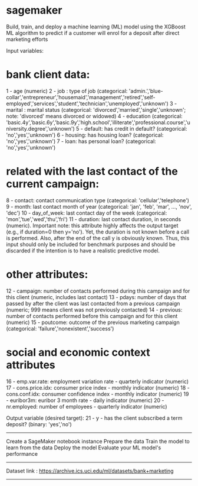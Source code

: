 # sagemaker
Build, train, and deploy a machine learning (ML) model using the XGBoost ML algorithm to predict if a customer will enrol for a deposit after direct marketing efforts 

Input variables:
# bank client data:
1 - age (numeric)
2 - job : type of job (categorical: 'admin.','blue-collar','entrepreneur','housemaid','management','retired','self-employed','services','student','technician','unemployed','unknown')
3 - marital : marital status (categorical: 'divorced','married','single','unknown'; note: 'divorced' means divorced or widowed)
4 - education (categorical: 'basic.4y','basic.6y','basic.9y','high.school','illiterate','professional.course','university.degree','unknown')
5 - default: has credit in default? (categorical: 'no','yes','unknown')
6 - housing: has housing loan? (categorical: 'no','yes','unknown')
7 - loan: has personal loan? (categorical: 'no','yes','unknown')
# related with the last contact of the current campaign:
8 - contact: contact communication type (categorical: 'cellular','telephone')
9 - month: last contact month of year (categorical: 'jan', 'feb', 'mar', ..., 'nov', 'dec')
10 - day_of_week: last contact day of the week (categorical: 'mon','tue','wed','thu','fri')
11 - duration: last contact duration, in seconds (numeric). Important note: this attribute highly affects the output target (e.g., if duration=0 then y='no'). Yet, the duration is not known before a call is performed. Also, after the end of the call y is obviously known. Thus, this input should only be included for benchmark purposes and should be discarded if the intention is to have a realistic predictive model.
# other attributes:
12 - campaign: number of contacts performed during this campaign and for this client (numeric, includes last contact)
13 - pdays: number of days that passed by after the client was last contacted from a previous campaign (numeric; 999 means client was not previously contacted)
14 - previous: number of contacts performed before this campaign and for this client (numeric)
15 - poutcome: outcome of the previous marketing campaign (categorical: 'failure','nonexistent','success')
# social and economic context attributes
16 - emp.var.rate: employment variation rate - quarterly indicator (numeric)
17 - cons.price.idx: consumer price index - monthly indicator (numeric)
18 - cons.conf.idx: consumer confidence index - monthly indicator (numeric)
19 - euribor3m: euribor 3 month rate - daily indicator (numeric)
20 - nr.employed: number of employees - quarterly indicator (numeric)

Output variable (desired target):
21 - y - has the client subscribed a term deposit? (binary: 'yes','no')


______


Create a SageMaker notebook instance
Prepare the data
Train the model to learn from the data
Deploy the model
Evaluate your ML model's performance

_______

Dataset link :
https://archive.ics.uci.edu/ml/datasets/bank+marketing

________







